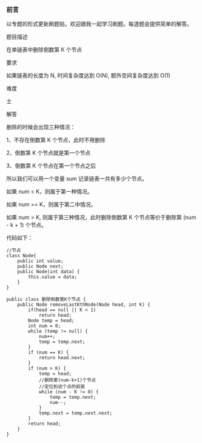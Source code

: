 ### 前言

以专题的形式更新刷题贴，欢迎跟我一起学习刷题。每道题会提供简单的解答。

题目描述

在单链表中删除倒数第 K 个节点

要求

如果链表的长度为 N, 时间复杂度达到 O(N), 额外空间复杂度达到 O(1)

难度

士

解答

删除的时候会出现三种情况：

1、不存在倒数第 K 个节点，此时不用删除

2、倒数第 K 个节点就是第一个节点

3、倒数第 K 个节点在第一个节点之后

所以我们可以用一个变量 sum 记录链表一共有多少个节点。

如果 num < K，则属于第一种情况。

如果 num == K，则属于第二中情况。

如果 num > K, 则属于第三种情况，此时删除倒数第 K 个节点等价于删除第 (num - k + 1) 个节点。

代码如下：

```
//节点
class Node{
    public int value;
    public Node next;
    public Node(int data) {
        this.value = data;
    }
}

public class 删除倒数第K个节点 {
    public Node removeLastKthNode(Node head, int K) {
        if(head == null || K < 1)
            return head;
        Node temp = head;
        int num = 0;
        while (temp != null) {
            num++;
            temp = temp.next;
        }
        if (num == K) {
            return head.next;
        }
        if (num > K) {
            temp = head;
            //删除第(num-k+1)个节点
            //定位到这个点的前驱
            while (num - K != 0) {
                temp = temp.next;
                num--;
            }
            temp.next = temp.next.next;
        }
        return head;
    }
}
```

